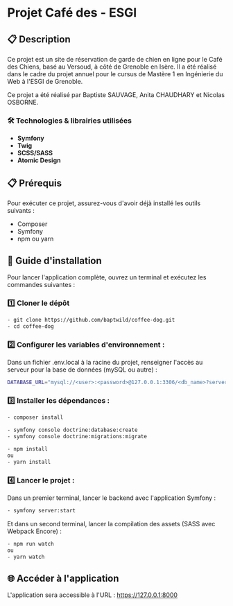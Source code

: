 # Projet Café des - ESGI

## 📋 Description

Ce projet est un site de réservation de garde de chien en ligne pour le Café des Chiens, basé au Versoud, à côté de Grenoble en Isère.
Il a été réalisé dans le cadre du projet annuel pour le cursus de Mastère 1 en Ingénierie du Web à l'ESGI de Grenoble.

Ce projet a été réalisé par Baptiste SAUVAGE, Anita CHAUDHARY et Nicolas OSBORNE.

### 🛠️ Technologies & librairies utilisées

- **Symfony**
- **Twig**
- **SCSS/SASS**
- **Atomic Design**

## 📋 Prérequis

Pour exécuter ce projet, assurez-vous d'avoir déjà installé les outils suivants :

- Composer
- Symfony
- npm ou yarn

## 🚀 Guide d'installation

Pour lancer l'application complète, ouvrez un terminal et exécutez les commandes suivantes :

### 1️⃣ Cloner le dépôt

```bash
- git clone https://github.com/baptwild/coffee-dog.git
- cd coffee-dog

```

### 2️⃣ Configurer les variables d'environnement :

Dans un fichier .env.local à la racine du projet, renseigner l'accès au serveur pour la base de données (mySQL ou autre) :

```bash
DATABASE_URL="mysql://<user>:<password>@127.0.0.1:3306/<db_name>?serverVersion=8.3.0&charset=utf8mb4"
```

### 3️⃣ Installer les dépendances :

```bash
- composer install
```

```bash
- symfony console doctrine:database:create
- symfony console doctrine:migrations:migrate
```

```bash
- npm install
ou
- yarn install
```

### 4️⃣ Lancer le projet :

Dans un premier terminal, lancer le backend avec l'application Symfony :

```bash
- symfony server:start
```

Et dans un second terminal, lancer la compilation des assets (SASS avec Webpack Encore) :

```bash
- npm run watch
ou
- yarn watch
```

## 🌐 Accéder à l'application

L'application sera accessible à l'URL : https://127.0.0.1:8000
